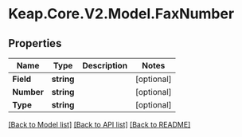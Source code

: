 # Keap.Core.V2.Model.FaxNumber

## Properties

Name | Type | Description | Notes
------------ | ------------- | ------------- | -------------
**Field** | **string** |  | [optional] 
**Number** | **string** |  | [optional] 
**Type** | **string** |  | [optional] 

[[Back to Model list]](../README.md#documentation-for-models) [[Back to API list]](../README.md#documentation-for-api-endpoints) [[Back to README]](../README.md)

